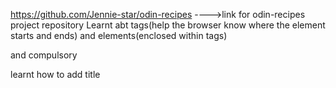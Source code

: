 https://github.com/Jennie-star/odin-recipes   ---->link for odin-recipes project repository
Learnt abt tags(help the browser know where the element starts and ends) and elements(enclosed within tags)
<!DOCTYPE html> and <html></html> compulsory 
learnt how to add title<title>(within head)
learnt how to add paragraphs<p>
learnt how to add heading and alter its size
learnt how to make text bold<strong>
learnt how to make text italic<em>
learnt about relative and absolute links and how to insert links in html file
learnt about how to insert image
learnt importance hof commiting messages
